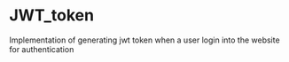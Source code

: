 # JWT_token
Implementation of generating jwt token when a user login into the website for authentication

